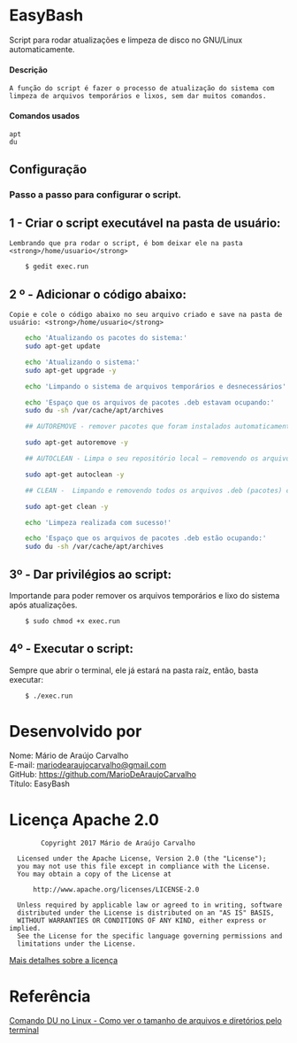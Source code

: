 # EasyBash
Script para rodar atualizações e limpeza de disco no GNU/Linux automaticamente.

#### Descrição
    A função do script é fazer o processo de atualização do sistema com limpeza de arquivos temporários e lixos, sem dar muitos comandos.

#### Comandos usados
    apt
    du

## Configuração
### Passo a passo para configurar o script.

## 1 - Criar o script executável na pasta de usuário:
    Lembrando que pra rodar o script, é bom deixar ele na pasta <strong>/home/usuario</strong>
```bash
    $ gedit exec.run
```
## 2 º - Adicionar o código abaixo:
    Copie e cole o código abaixo no seu arquivo criado e save na pasta de usuário: <strong>/home/usuario</strong>
```bash
    echo 'Atualizando os pacotes do sistema:'
    sudo apt-get update

    echo 'Atualizando o sistema:'
    sudo apt-get upgrade -y

    echo 'Limpando o sistema de arquivos temporários e desnecessários'

    echo 'Espaço que os arquivos de pacotes .deb estavam ocupando:'
    sudo du -sh /var/cache/apt/archives

    ## AUTOREMOVE - remover pacotes que foram instalados automaticamente para satisfazer dependências de outros pacotes e que já não são mais necessários.

    sudo apt-get autoremove -y

    ## AUTOCLEAN - Limpa o seu repositório local — removendo os arquivos de pacotes (.deb) que não podem mais ser baixados (versões antigas) e são completamente inúteis e obsoletos.

    sudo apt-get autoclean -y

    ## CLEAN -  Limpando e removendo todos os arquivos .deb (pacotes) contidos nos diretórios — exceto o lock file.

    sudo apt-get clean -y

    echo 'Limpeza realizada com sucesso!'

    echo 'Espaço que os arquivos de pacotes .deb estão ocupando:'
    sudo du -sh /var/cache/apt/archives

```
## 3º - Dar privilégios ao script: 
Importande para poder remover os arquivos temporários e lixo do sistema após atualizações.
```bash
    $ sudo chmod +x exec.run
```

## 4º - Executar o script:
Sempre que abrir o terminal, ele já estará na pasta raíz, então, basta executar:
```bash
    $ ./exec.run
```
# Desenvolvido por<br>
Nome: Mário de Araújo Carvalho<br> 
E-mail: mariodearaujocarvalho@gmail.com<br>
GitHub: https://github.com/MarioDeAraujoCarvalho<br>
Título: EasyBash
<br>

# Licença Apache 2.0

``` 
        Copyright 2017 Mário de Araújo Carvalho
 
  Licensed under the Apache License, Version 2.0 (the "License");
  you may not use this file except in compliance with the License.
  You may obtain a copy of the License at
 
      http://www.apache.org/licenses/LICENSE-2.0
 
  Unless required by applicable law or agreed to in writing, software
  distributed under the License is distributed on an "AS IS" BASIS,
  WITHOUT WARRANTIES OR CONDITIONS OF ANY KIND, either express or implied.
  See the License for the specific language governing permissions and
  limitations under the License.

```

<a href="https://www.apache.org/licenses/LICENSE-2.0" target="_blank">Mais detalhes sobre a licença</a>

# Referência
<a href="https://www.diolinux.com.br/2019/01/comando-du-no-linux-espaco-disco.html?m=1" target="_blank">Comando DU no Linux - Como ver o tamanho de arquivos e diretórios pelo terminal</a>
